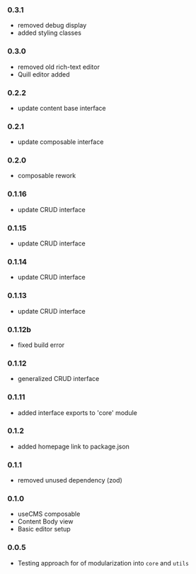 ### 0.3.1
- removed debug display
- added styling classes

### 0.3.0
- removed old rich-text editor
- Quill editor added

### 0.2.2
- update content base interface

### 0.2.1
- update composable interface

### 0.2.0
- composable rework

### 0.1.16
- update CRUD interface

### 0.1.15
- update CRUD interface

### 0.1.14
- update CRUD interface

### 0.1.13
- update CRUD interface
### 0.1.12b
- fixed build error
### 0.1.12
- generalized CRUD interface

### 0.1.11
- added interface exports to 'core' module

### 0.1.2
- added homepage link to package.json

### 0.1.1
- removed unused dependency (zod)

### 0.1.0
- useCMS composable
- Content Body view
- Basic editor setup

### 0.0.5
- Testing approach for of modularization into `core` and `utils`